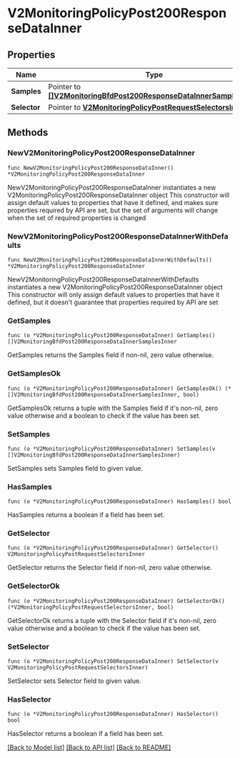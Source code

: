 # V2MonitoringPolicyPost200ResponseDataInner

## Properties

Name | Type | Description | Notes
------------ | ------------- | ------------- | -------------
**Samples** | Pointer to [**[]V2MonitoringBfdPost200ResponseDataInnerSamplesInner**](V2MonitoringBfdPost200ResponseDataInnerSamplesInner.md) |  | [optional] 
**Selector** | Pointer to [**V2MonitoringPolicyPostRequestSelectorsInner**](V2MonitoringPolicyPostRequestSelectorsInner.md) |  | [optional] 

## Methods

### NewV2MonitoringPolicyPost200ResponseDataInner

`func NewV2MonitoringPolicyPost200ResponseDataInner() *V2MonitoringPolicyPost200ResponseDataInner`

NewV2MonitoringPolicyPost200ResponseDataInner instantiates a new V2MonitoringPolicyPost200ResponseDataInner object
This constructor will assign default values to properties that have it defined,
and makes sure properties required by API are set, but the set of arguments
will change when the set of required properties is changed

### NewV2MonitoringPolicyPost200ResponseDataInnerWithDefaults

`func NewV2MonitoringPolicyPost200ResponseDataInnerWithDefaults() *V2MonitoringPolicyPost200ResponseDataInner`

NewV2MonitoringPolicyPost200ResponseDataInnerWithDefaults instantiates a new V2MonitoringPolicyPost200ResponseDataInner object
This constructor will only assign default values to properties that have it defined,
but it doesn't guarantee that properties required by API are set

### GetSamples

`func (o *V2MonitoringPolicyPost200ResponseDataInner) GetSamples() []V2MonitoringBfdPost200ResponseDataInnerSamplesInner`

GetSamples returns the Samples field if non-nil, zero value otherwise.

### GetSamplesOk

`func (o *V2MonitoringPolicyPost200ResponseDataInner) GetSamplesOk() (*[]V2MonitoringBfdPost200ResponseDataInnerSamplesInner, bool)`

GetSamplesOk returns a tuple with the Samples field if it's non-nil, zero value otherwise
and a boolean to check if the value has been set.

### SetSamples

`func (o *V2MonitoringPolicyPost200ResponseDataInner) SetSamples(v []V2MonitoringBfdPost200ResponseDataInnerSamplesInner)`

SetSamples sets Samples field to given value.

### HasSamples

`func (o *V2MonitoringPolicyPost200ResponseDataInner) HasSamples() bool`

HasSamples returns a boolean if a field has been set.

### GetSelector

`func (o *V2MonitoringPolicyPost200ResponseDataInner) GetSelector() V2MonitoringPolicyPostRequestSelectorsInner`

GetSelector returns the Selector field if non-nil, zero value otherwise.

### GetSelectorOk

`func (o *V2MonitoringPolicyPost200ResponseDataInner) GetSelectorOk() (*V2MonitoringPolicyPostRequestSelectorsInner, bool)`

GetSelectorOk returns a tuple with the Selector field if it's non-nil, zero value otherwise
and a boolean to check if the value has been set.

### SetSelector

`func (o *V2MonitoringPolicyPost200ResponseDataInner) SetSelector(v V2MonitoringPolicyPostRequestSelectorsInner)`

SetSelector sets Selector field to given value.

### HasSelector

`func (o *V2MonitoringPolicyPost200ResponseDataInner) HasSelector() bool`

HasSelector returns a boolean if a field has been set.


[[Back to Model list]](../README.md#documentation-for-models) [[Back to API list]](../README.md#documentation-for-api-endpoints) [[Back to README]](../README.md)


